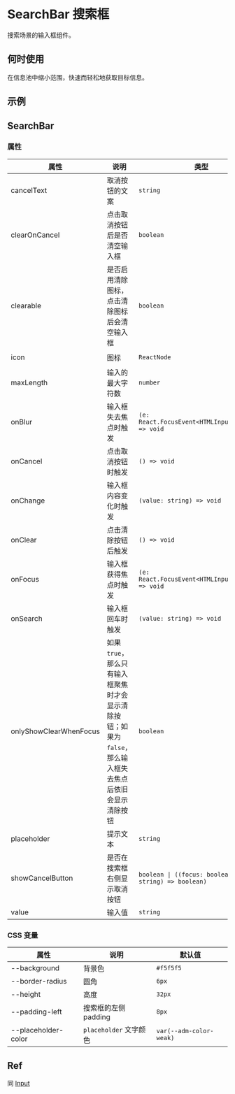 # SearchBar 搜索框

搜索场景的输入框组件。

## 何时使用

在信息池中缩小范围，快速而轻松地获取目标信息。

## 示例

<code src="./demos/demo1.tsx"></code>

<code src="./demos/demo2.tsx"></code>

## SearchBar

### 属性

| 属性                   | 说明                                                                                                      | 类型                                                      | 默认值              |
| ---------------------- | --------------------------------------------------------------------------------------------------------- | --------------------------------------------------------- | ------------------- |
| cancelText             | 取消按钮的文案                                                                                            | `string`                                                  | `'取消'`            |
| clearOnCancel          | 点击取消按钮后是否清空输入框                                                                              | `boolean`                                                 | `true`              |
| clearable              | 是否启用清除图标，点击清除图标后会清空输入框                                                              | `boolean`                                                 | `true`              |
| icon                   | 图标                                                                                                      | `ReactNode`                                               | `<SearchOutline />` |
| maxLength              | 输入的最大字符数                                                                                          | `number`                                                  | -                   |
| onBlur                 | 输入框失去焦点时触发                                                                                      | `(e: React.FocusEvent<HTMLInputElement>) => void`         | -                   |
| onCancel               | 点击取消按钮时触发                                                                                        | `() => void`                                              | -                   |
| onChange               | 输入框内容变化时触发                                                                                      | `(value: string) => void`                                 | -                   |
| onClear                | 点击清除按钮后触发                                                                                        | `() => void`                                              | -                   |
| onFocus                | 输入框获得焦点时触发                                                                                      | `(e: React.FocusEvent<HTMLInputElement>) => void`         | -                   |
| onSearch               | 输入框回车时触发                                                                                          | `(value: string) => void`                                 | -                   |
| onlyShowClearWhenFocus | 如果 `true`，那么只有输入框聚焦时才会显示清除按钮；如果为 `false`，那么输入框失去焦点后依旧会显示清除按钮 | `boolean`                                                 | `false`             |
| placeholder            | 提示文本                                                                                                  | `string`                                                  | -                   |
| showCancelButton       | 是否在搜索框右侧显示取消按钮                                                                              | `boolean \| ((focus: boolean, value: string) => boolean)` | `false`             |
| value                  | 输入值                                                                                                    | `string`                                                  | -                   |

### CSS 变量

| 属性                | 说明                   | 默认值                  |
| ------------------- | ---------------------- | ----------------------- |
| --background        | 背景色                 | `#f5f5f5`               |
| --border-radius     | 圆角                   | `6px`                   |
| --height            | 高度                   | `32px`                  |
| --padding-left      | 搜索框的左侧 padding   | `8px`                   |
| --placeholder-color | `placeholder` 文字颜色 | `var(--adm-color-weak)` |

## Ref

同 [Input](/zh/components/input)
